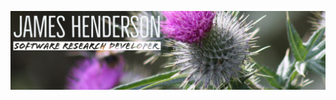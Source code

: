 ![Header](https://raw.githubusercontent.com/jameshenderson12/jameshenderson12/main/personal-profile-banner.png "Header")
<!--
<img align="center" src="https://github-readme-stats.vercel.app/api/<CARD_TYPE>/?username=<USERNAME>&theme=<THEME_NAME>" />
-->
<!--
**jameshenderson12/jameshenderson12** is a ✨ _special_ ✨ repository because its `README.md` (this file) appears on your GitHub profile.

Here are some ideas to get you started:

- 🔭 I’m currently working on ...
- 🌱 I’m currently learning ...
- 👯 I’m looking to collaborate on ...
- 🤔 I’m looking for help with ...
- 💬 Ask me about ...
- 📫 How to reach me: ...
- 😄 Pronouns: ...
- ⚡ Fun fact: ...
-->
